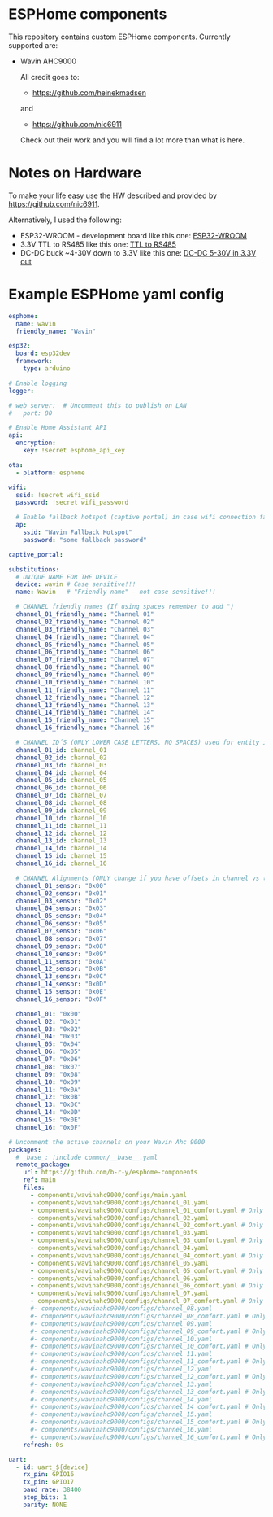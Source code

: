 # ESPHome components

This repository contains custom ESPHome components.
Currently supported are:

* Wavin AHC9000

    All credit goes to:

    * https://github.com/heinekmadsen

    and

    * https://github.com/nic6911

    Check out their work and you will find a lot more than what is here.

# Notes on Hardware

To make your life easy use the HW described and provided by https://github.com/nic6911.

Alternatively, I used the following:

* ESP32-WROOM - development board like this one: [ESP32-WROOM](https://www.amazon.de/-/en/dp/B0D4QZ9CKD?ref=ppx_yo2ov_dt_b_fed_asin_title)
* 3.3V TTL to RS485 like this one: [TTL to RS485](https://www.amazon.de/-/en/dp/B09VGJCJKQ?ref=ppx_yo2ov_dt_b_fed_asin_title)
* DC-DC buck ~4-30V down to 3.3V like this one: [DC-DC 5-30V in 3.3V out](https://www.aliexpress.com/item/1005006486270630.html?spm=a2g0o.productlist.main.3.2f123ab55c8Ymr&algo_pvid=5e64a96c-db1d-4b61-8346-436233c32f2c&algo_exp_id=5e64a96c-db1d-4b61-8346-436233c32f2c-1&pdp_ext_f=%7B%22order%22%3A%223061%22%2C%22eval%22%3A%221%22%7D&pdp_npi=4%40dis%21DKK%2132.19%217.25%21%21%2131.91%217.18%21%402141001d17402102246237872e307a%2112000037383092779%21sea%21DK%210%21ABX&curPageLogUid=sJNy2Mu2Vkfk&utparam-url=scene%3Asearch%7Cquery_from%3A)


# Example ESPHome yaml config

```yaml
esphome:
  name: wavin
  friendly_name: "Wavin"

esp32:
  board: esp32dev
  framework:
    type: arduino

# Enable logging
logger:

# web_server:  # Uncomment this to publish on LAN
#   port: 80

# Enable Home Assistant API
api:
  encryption:
    key: !secret esphome_api_key

ota:
  - platform: esphome

wifi:
  ssid: !secret wifi_ssid
  password: !secret wifi_password

  # Enable fallback hotspot (captive portal) in case wifi connection fails
  ap:
    ssid: "Wavin Fallback Hotspot"
    password: "some fallback password"

captive_portal:

substitutions:
  # UNIQUE NAME FOR THE DEVICE
  device: wavin # Case sensitive!!!
  name: Wavin   # "Friendly name" - not case sensitive!!!

  # CHANNEL friendly names (If using spaces remember to add ")
  channel_01_friendly_name: "Channel 01"
  channel_02_friendly_name: "Channel 02"
  channel_03_friendly_name: "Channel 03"
  channel_04_friendly_name: "Channel 04"
  channel_05_friendly_name: "Channel 05"
  channel_06_friendly_name: "Channel 06"
  channel_07_friendly_name: "Channel 07"
  channel_08_friendly_name: "Channel 08"
  channel_09_friendly_name: "Channel 09"
  channel_10_friendly_name: "Channel 10"
  channel_11_friendly_name: "Channel 11"
  channel_12_friendly_name: "Channel 12"
  channel_13_friendly_name: "Channel 13"
  channel_14_friendly_name: "Channel 14"
  channel_15_friendly_name: "Channel 15"
  channel_16_friendly_name: "Channel 16"

  # CHANNEL ID´S (ONLY LOWER CASE LETTERS, NO SPACES) used for entity ids
  channel_01_id: channel_01
  channel_02_id: channel_02
  channel_03_id: channel_03
  channel_04_id: channel_04
  channel_05_id: channel_05
  channel_06_id: channel_06
  channel_07_id: channel_07
  channel_08_id: channel_08
  channel_09_id: channel_09
  channel_10_id: channel_10
  channel_11_id: channel_11
  channel_12_id: channel_12
  channel_13_id: channel_13
  channel_14_id: channel_14
  channel_15_id: channel_15
  channel_16_id: channel_16

  # CHANNEL Alignments (ONLY change if you have offsets in channel vs temperature. Some have reported this if using multiple strings pr. room thermostat)
  channel_01_sensor: "0x00"
  channel_02_sensor: "0x01"
  channel_03_sensor: "0x02"
  channel_04_sensor: "0x03"
  channel_05_sensor: "0x04"
  channel_06_sensor: "0x05"
  channel_07_sensor: "0x06"
  channel_08_sensor: "0x07"
  channel_09_sensor: "0x08"
  channel_10_sensor: "0x09"
  channel_11_sensor: "0x0A"
  channel_12_sensor: "0x0B"
  channel_13_sensor: "0x0C"
  channel_14_sensor: "0x0D"
  channel_15_sensor: "0x0E"
  channel_16_sensor: "0x0F"

  channel_01: "0x00"
  channel_02: "0x01"
  channel_03: "0x02"
  channel_04: "0x03"
  channel_05: "0x04"
  channel_06: "0x05"
  channel_07: "0x06"
  channel_08: "0x07"
  channel_09: "0x08"
  channel_10: "0x09"
  channel_11: "0x0A"
  channel_12: "0x0B"
  channel_13: "0x0C"
  channel_14: "0x0D"
  channel_15: "0x0E"
  channel_16: "0x0F"

# Uncomment the active channels on your Wavin Ahc 9000
packages:
  # _base_: !include common/__base__.yaml
  remote_package:
    url: https://github.com/b-r-y/esphome-components
    ref: main
    files:
      - components/wavinahc9000/configs/main.yaml
      - components/wavinahc9000/configs/channel_01.yaml
      - components/wavinahc9000/configs/channel_01_comfort.yaml # Only for channels with thermostat with IR sensor
      - components/wavinahc9000/configs/channel_02.yaml
      - components/wavinahc9000/configs/channel_02_comfort.yaml # Only for channels with thermostat with IR sensor
      - components/wavinahc9000/configs/channel_03.yaml
      - components/wavinahc9000/configs/channel_03_comfort.yaml # Only for channels with thermostat with IR sensor
      - components/wavinahc9000/configs/channel_04.yaml
      - components/wavinahc9000/configs/channel_04_comfort.yaml # Only for channels with thermostat with IR sensor
      - components/wavinahc9000/configs/channel_05.yaml
      - components/wavinahc9000/configs/channel_05_comfort.yaml # Only for channels with thermostat with IR sensor
      - components/wavinahc9000/configs/channel_06.yaml
      - components/wavinahc9000/configs/channel_06_comfort.yaml # Only for channels with thermostat with IR sensor
      - components/wavinahc9000/configs/channel_07.yaml
      - components/wavinahc9000/configs/channel_07_comfort.yaml # Only for channels with thermostat with IR sensor
      #- components/wavinahc9000/configs/channel_08.yaml
      #- components/wavinahc9000/configs/channel_08_comfort.yaml # Only for channels with thermostat with IR sensor
      #- components/wavinahc9000/configs/channel_09.yaml
      #- components/wavinahc9000/configs/channel_09_comfort.yaml # Only for channels with thermostat with IR sensor
      #- components/wavinahc9000/configs/channel_10.yaml
      #- components/wavinahc9000/configs/channel_10_comfort.yaml # Only for channels with thermostat with IR sensor
      #- components/wavinahc9000/configs/channel_11.yaml
      #- components/wavinahc9000/configs/channel_11_comfort.yaml # Only for channels with thermostat with IR sensor
      #- components/wavinahc9000/configs/channel_12.yaml
      #- components/wavinahc9000/configs/channel_12_comfort.yaml # Only for channels with thermostat with IR sensor
      #- components/wavinahc9000/configs/channel_13.yaml
      #- components/wavinahc9000/configs/channel_13_comfort.yaml # Only for channels with thermostat with IR sensor
      #- components/wavinahc9000/configs/channel_14.yaml
      #- components/wavinahc9000/configs/channel_14_comfort.yaml # Only for channels with thermostat with IR sensor
      #- components/wavinahc9000/configs/channel_15.yaml
      #- components/wavinahc9000/configs/channel_15_comfort.yaml # Only for channels with thermostat with IR sensor
      #- components/wavinahc9000/configs/channel_16.yaml
      #- components/wavinahc9000/configs/channel_16_comfort.yaml # Only for channels with thermostat with IR sensor
    refresh: 0s

uart:
  - id: uart_${device}
    rx_pin: GPIO16
    tx_pin: GPIO17
    baud_rate: 38400
    stop_bits: 1
    parity: NONE
```

